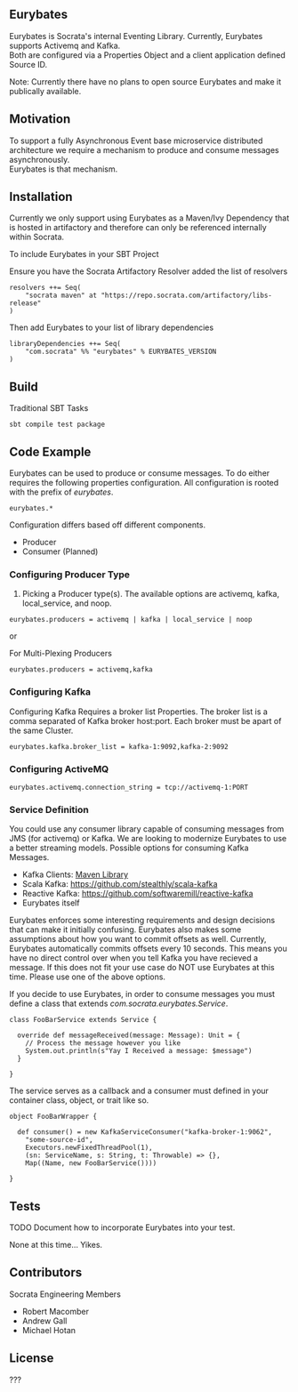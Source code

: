 ## Eurybates 

<!---
At the top of the file there should be a short introduction and/ or overview that explains **what** the project is. This description should match descriptions added for package managers (Gemspec, package.json, etc.)
-->

Eurybates is Socrata's internal Eventing Library.  Currently, Eurybates supports Activemq and Kafka.  
Both are configured via a Properties Object and a client application defined Source ID.

Note: Currently there have no plans to open source Eurybates and make it publically available.

## Motivation

<!---
A short description of the motivation behind the creation and maintenance of the project. This should explain **why** the project exists.
-->

To support a fully Asynchronous Event base microservice distributed architecture we require a mechanism to produce and consume messages asynchronously.  
Eurybates is that mechanism.  

## Installation

<!---
Provide code examples and explanations of how to get the project.
-->

Currently we only support using Eurybates as a Maven/Ivy Dependency that is hosted in artifactory and therefore can only be 
  referenced internally within Socrata.  
  
To include Eurybates in your SBT Project

Ensure you have the Socrata Artifactory Resolver added the list of resolvers 

```
resolvers ++= Seq(
    "socrata maven" at "https://repo.socrata.com/artifactory/libs-release"
)
```

Then add Eurybates to your list of library dependencies

```
libraryDependencies ++= Seq(
    "com.socrata" %% "eurybates" % EURYBATES_VERSION
)
```

## Build

<!---
Provide an example of how to build this project.

```
# Command(s) for how to build your project.
```
-->

Traditional SBT Tasks

```
sbt compile test package
```

## Code Example

<!---
Show what the library does as concisely as possible, developers should be able to figure out **how** your project solves their 
problem by looking at the code example. Make sure the API you are showing off is obvious, and that your code is short and concise.
-->

Eurybates can be used to produce or consume messages.  To do either requires the following properties configuration.  All configuration 
  is rooted with the prefix of *eurybates*.
  
```
eurybates.*
```
   
Configuration differs based off different components.  

* Producer
* Consumer (Planned)
 
### Configuring Producer Type

1. Picking a Producer type(s).  The available options are activemq, kafka, local_service, and noop.

```
eurybates.producers = activemq | kafka | local_service | noop
```

or 

For Multi-Plexing Producers 
```
eurybates.producers = activemq,kafka
```

### Configuring Kafka

Configuring Kafka Requires a broker list Properties.  The broker list is a comma separated of Kafka broker host:port.  Each
  broker must be apart of the same Cluster.
```
eurybates.kafka.broker_list = kafka-1:9092,kafka-2:9092
```

### Configuring ActiveMQ

```
eurybates.activemq.connection_string = tcp://activemq-1:PORT
```

### Service Definition

You could use any consumer library capable of consuming messages from JMS (for activemq) or Kafka.  We are looking 
 to modernize Eurybates to use a better streaming models. Possible options for consuming Kafka Messages.
  
* Kafka Clients: [Maven Library](http://search.maven.org/#artifactdetails%7Corg.apache.kafka%7Ckafka-clients%7C0.8.2.2%7Cjar) 
* Scala Kafka: https://github.com/stealthly/scala-kafka
* Reactive Kafka: https://github.com/softwaremill/reactive-kafka
* Eurybates itself

Eurybates enforces some interesting requirements and design decisions that can make it initially confusing.  Eurybates 
also makes some assumptions about how you want to commit offsets as well.  Currently, Eurybates automatically 
commits offsets every 10 seconds.  This means you have no direct control over when you tell Kafka you have recieved a 
message.  If this does not fit your use case do NOT use Eurybates at this time.  Please use one of the above options.

If you decide to use Eurybates, in order to consume messages you must define a class that extends *com.socrata.eurybates.Service*.
  
```
class FooBarService extends Service {
  
  override def messageReceived(message: Message): Unit = {
    // Process the message however you like
    System.out.println(s"Yay I Received a message: $message")
  }
  
}
```

The service serves as a callback and a consumer must defined in your container class, object, or trait like so.

```
object FooBarWrapper {

  def consumer() = new KafkaServiceConsumer("kafka-broker-1:9062",
    "some-source-id",
    Executors.newFixedThreadPool(1),
    (sn: ServiceName, s: String, t: Throwable) => {},
    Map((Name, new FooBarService())))

}
```

<!---
## API Reference

Depending on the size of the project, if it is small and simple enough the reference docs can be added to the README. 
For medium size to larger projects it is important to at least provide a link to where the API reference docs live.
-->

## Tests

TODO Document how to incorporate Eurybates into your test.

<!---
Describe and show how to run the tests with code examples.

```
# Command(s) for how to test your project.
```
-->

None at this time... Yikes.

## Contributors

<!---
Let people know how they can dive into the project, include important links to things like issue trackers, irc, twitter accounts if applicable.
-->

Socrata Engineering Members
* Robert Macomber
* Andrew Gall
* Michael Hotan

## License

<!---
A short snippet describing the license (MIT, Apache, etc.)
-->

???
